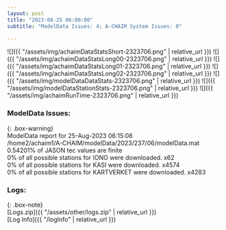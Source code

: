 ```yaml
---
layout: post
title: "2023-08-25 06:00:00"
subtitle: "ModelData Issues: 4; A-CHAIM System Issues: 0"

---
```


![]({{ "/assets/img/achaimDataStatsShort-2323706.png" | relative_url }})
![]({{ "/assets/img/achaimDataStatsLong00-2323706.png" | relative_url }})
![]({{ "/assets/img/achaimDataStatsLong01-2323706.png" | relative_url }})
![]({{ "/assets/img/achaimDataStatsLong02-2323706.png" | relative_url }})
![]({{ "/assets/img/modelDataDataStats-2323706.png" | relative_url }})
![]({{ "/assets/img/modelDataStationStats-2323706.png" | relative_url }})
![]({{ "/assets/img/achaimRunTime-2323706.png" | relative_url }})


### ModelData Issues:  
  
{: .box-warning}  
 ModelData report for 25-Aug-2023 06:15:08   
 /home2/achaim1/A-CHAIM/modelData/2023/237/06/modelData.mat   
 0.54201% of JASON tec values are finite   
 0% of all possible stations for IONO were downloaded. x62   
 0% of all possible stations for KASI were downloaded. x4574   
 0% of all possible stations for KARTVERKET were downloaded. x4283   
  


### Logs:  
  
{: .box-note}  
[Logs.zip]({{ "/assets/other/logs.zip" | relative_url }})  
[Log Info]({{ "/logInfo" | relative_url }})  
